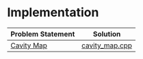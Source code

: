 # Implementation

|                       Problem Statement                        |              Solution              |
|:---------------------------------------------------------------|:----------------------------------:|
| [Cavity Map](https://www.hackerrank.com/challenges/cavity-map) | [cavity_map.cpp](./cavity_map.cpp) |
